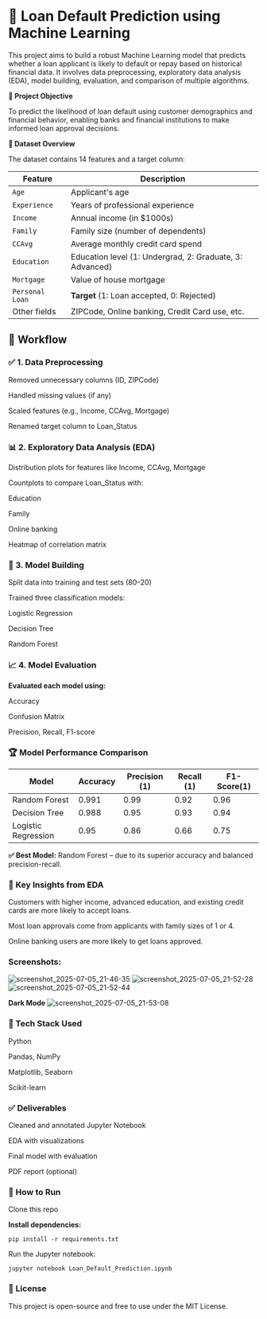 # 💸 Loan Default Prediction using Machine Learning

This project aims to build a robust Machine Learning model that predicts whether a loan applicant is likely to default or repay based on historical financial data. It involves data preprocessing, exploratory data analysis (EDA), model building, evaluation, and comparison of multiple algorithms.

**🎯 Project Objective**

To predict the likelihood of loan default using customer demographics and financial behavior, enabling banks and financial institutions to make informed loan approval decisions.

**📂 Dataset Overview**

The dataset contains 14 features and a target column:

| Feature         | Description                                              |
| --------------- | -------------------------------------------------------- |
| `Age`           | Applicant's age                                          |
| `Experience`    | Years of professional experience                         |
| `Income`        | Annual income (in \$1000s)                               |
| `Family`        | Family size (number of dependents)                       |
| `CCAvg`         | Average monthly credit card spend                        |
| `Education`     | Education level (1: Undergrad, 2: Graduate, 3: Advanced) |
| `Mortgage`      | Value of house mortgage                                  |
| `Personal Loan` | **Target** (1: Loan accepted, 0: Rejected)               |
| Other fields    | ZIPCode, Online banking, Credit Card use, etc.           |

## 🔧 Workflow

### ✅ 1. Data Preprocessing

Removed unnecessary columns (ID, ZIPCode)

Handled missing values (if any)

Scaled features (e.g., Income, CCAvg, Mortgage)

Renamed target column to Loan_Status

### 📊 2. Exploratory Data Analysis (EDA)

Distribution plots for features like Income, CCAvg, Mortgage

Countplots to compare Loan_Status with:

Education

Family

Online banking

Heatmap of correlation matrix

### 🤖 3. Model Building

Split data into training and test sets (80–20)

Trained three classification models:

Logistic Regression

Decision Tree

Random Forest

### 📈 4. Model Evaluation

**Evaluated each model using:**

Accuracy

Confusion Matrix

Precision, Recall, F1-score

### 🏆 Model Performance Comparison

| Model	             |Accuracy |	Precision (1) |	Recall (1) |	F1-Score(1) |
|--------------------|---------|----------------|------------|--------------|
| Random Forest	     | 0.991   |    0.99	      | 0.92	     |  0.96        |
| Decision Tree	     | 0.988	 |    0.95	      | 0.93	     |  0.94        |
| Logistic Regression| 0.95	   |    0.86	      | 0.66	     |  0.75        |  


**✅ Best Model:** Random Forest – due to its superior accuracy and balanced precision-recall.

### 📌 Key Insights from EDA

Customers with higher income, advanced education, and existing credit cards are more likely to accept loans.

Most loan approvals come from applicants with family sizes of 1 or 4.

Online banking users are more likely to get loans approved.

### Screenshots:

![screenshot_2025-07-05_21-46-35](https://github.com/user-attachments/assets/63c73bf5-b02f-4444-83aa-66c1f32a8457)
![screenshot_2025-07-05_21-52-28](https://github.com/user-attachments/assets/0540e64b-b421-4942-a333-f5fecf19f6af)
![screenshot_2025-07-05_21-52-44](https://github.com/user-attachments/assets/91fe8757-c5ec-4461-8112-18f4859ba1ff)

**Dark Mode**
![screenshot_2025-07-05_21-53-08](https://github.com/user-attachments/assets/d7171c15-ed47-405c-9069-3dccd5731d6e)

### 🧠 Tech Stack Used

Python

Pandas, NumPy

Matplotlib, Seaborn

Scikit-learn

### ✅ Deliverables

Cleaned and annotated Jupyter Notebook

EDA with visualizations

Final model with evaluation

PDF report (optional)

### 🚀 How to Run

Clone this repo

**Install dependencies:**
```
pip install -r requirements.txt
```
Run the Jupyter notebook:
```
jupyter notebook Loan_Default_Prediction.ipynb
```
### 📌 License

This project is open-source and free to use under the MIT License.
